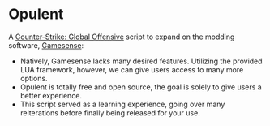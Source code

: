 # Opulent

A [Counter-Strike: Global Offensive](https://store.steampowered.com/app/730/CounterStrike_2/) script to expand on the modding software, [Gamesense](https://gamesense.pub/):

- Natively, Gamesense lacks many desired features. Utilizing the provided LUA framework, however, we can give users access to many more options.
- Opulent is totally free and open source, the goal is solely to give users a better experience.
- This script served as a learning experience, going over many reiterations before finally being released for your use.
